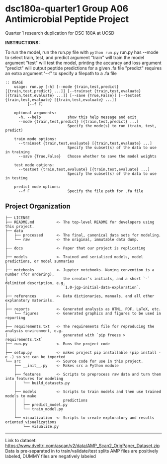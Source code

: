 dsc180a-quarter1 Group A06 Antimicrobial Peptide Project 
==============================

Quarter 1 research duplication for DSC 180A at UCSD


**INSTRUCTIONS:**

To run the model, run the run.py file with ``python run.py``
    run.py has --mode to select train, test, and predict
        argument "train" will train the model
        argument "test" will test the model, printing the accuracy and loss
        argument "predict" will output peptide predictions for a given .fa file
            "predict" requires an extra argument '--f' to specify a filepath to a .fa file

    :: USAGE
        usage: run.py [-h] [--mode {train,test,predict} [{train,test,predict} ...]] [--trainset {train,test,evaluate} [{train,test,evaluate} ...]] [--save {True,False}] [--testset {train,test,evaluate} [{train,test,evaluate} ...]]
              [--f F]
        
        optional arguments:
          -h, --help            show this help message and exit
          --mode {train,test,predict} [{train,test,predict} ...]
                                Specify the mode(s) to run (train, test, predict)
        
        train mode options:
          --trainset {train,test,evaluate} [{train,test,evaluate} ...]
                                Specify the subset(s) of the data to use in training
          --save {True,False}   Choose whether to save the model weights
        
        test mode options:
          --testset {train,test,evaluate} [{train,test,evaluate} ...]
                                Specify the subset(s) of the data to use in testing
        
        predict mode options:
          --f F                 Specify the file path for .fa file


Project Organization
------------

    ├── LICENSE
    ├── README.md          <- The top-level README for developers using this project.
    ├── data
    │   ├── processed      <- The final, canonical data sets for modeling.
    │   └── raw            <- The original, immutable data dump.
    │
    ├── docs               <- Paper that our project is replicating
    │
    ├── models             <- Trained and serialized models, model predictions, or model summaries
    │
    ├── notebooks          <- Jupyter notebooks. Naming convention is a number (for ordering),
    │                         the creator's initials, and a short `-` delimited description, e.g.
    │                         `1.0-jqp-initial-data-exploration`.
    │
    ├── references         <- Data dictionaries, manuals, and all other explanatory materials.
    │
    ├── reports            <- Generated analysis as HTML, PDF, LaTeX, etc.
    │   └── figures        <- Generated graphics and figures to be used in reporting
    │
    ├── requirements.txt   <- The requirements file for reproducing the analysis environment, e.g.
    │                         generated with `pip freeze > requirements.txt`
    ├── run.py             <- Runs the project code
    │
    ├── setup.py           <- makes project pip installable (pip install -e .) so src can be imported
    └── src                <- Source code for use in this project.
        ├── __init__.py    <- Makes src a Python module
        │
        ├── features       <- Scripts to preprocess raw data and turn them into features for modeling
        │   └── build_datasets.py
        │
        ├── models         <- Scripts to train models and then use trained models to make
        │   │                 predictions
        │   ├── predict_model.py
        │   └── train_model.py
        │
        └── visualization  <- Scripts to create exploratory and results oriented visualizations
            └── visualize.py


--------

Link to dataset: https://www.dveltri.com/ascan/v2/data/AMP_Scan2_OrigPaper_Dataset.zip
Data is pre-separated in to train/validate/test splits
AMP files are positively labeled, DUMMY files are negatively labeled
